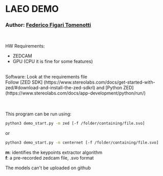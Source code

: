 # LAEO DEMO
### Author: [Federico Figari Tomenotti](https://github.com/Fede1995) <br />
<br />

HW Requirements: <br />
- ZEDCAM <br />
- GPU (CPU it is fine for some features) <br />
<br />
Software:
Look at the requirements file <br />
Follow [ZED SDK] (https://www.stereolabs.com/docs/get-started-with-zed/#download-and-install-the-zed-sdkrl) and [Python ZED](https://www.stereolabs.com/docs/app-development/python/run/) <br />

<br /><br />
This program can be run using:
```bash
python3 demo_start.py -m zed [-f /folder/containing/file.svo]
```
or 
```bash
python3 demo_start.py -m centernet [-f /folder/containing/file.svo]
```

**m**: identifies the keypoints extractor algorithm\
**f**: a pre-recorded zedcam file, .svo format

The models can't be uploaded on github
